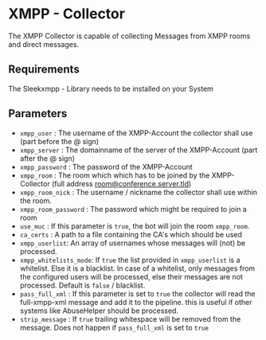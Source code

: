 # XMPP - Collector

The XMPP Collector is capable of collecting Messages from XMPP rooms and direct messages.

## Requirements
The Sleekxmpp - Library needs to be installed on your System

## Parameters

 - `xmpp_user` : The username of the XMPP-Account the collector shall use (part before the @ sign)
 - `xmpp_server` : The domainname of the server of the XMPP-Account (part after the @ sign)
 - `xmpp_password` : The password of the XMPP-Account
 - `xmpp_room` : The room which which has to be joined by the XMPP-Collector (full address room@conference.server.tld) 
 - `xmpp_room_nick` : The username / nickname the collector shall use within the room.
 - `xmpp_room_password` : The password which might be required to join a room
 - `use_muc` : If this parameter is `true`, the bot will join the room `xmpp_room`.
 - `ca_certs` : A path to a file containing the CA's which should be used
 - `xmpp_userlist`: An array of usernames whose messages will (not) be processed.
 - `xmpp_whitelists_mode`: If `true` the list provided in `xmpp_userlist` is a whitelist. Else it is a blacklist.
    In case of a whitelist, only messages from the configured users will be processed, else their messages are not
    processed. Default is `false` / blacklist.
 - `pass_full_xml` : If this parameter is set to `true` the collector will read the full-xmpp-xml message and add it to the pipeline.
   this is useful if other systems like AbuseHelper should be processed.
 - `strip_message` : If `true` trailing whitespace will be removed from the message. Does not happen if `pass_full_xml` is set to `true`

